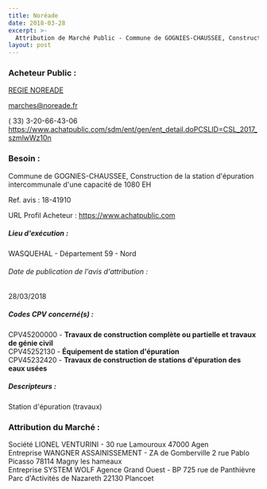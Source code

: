 ```yaml
---
title: Noréade
date: 2018-03-28
excerpt: >-
  Attribution de Marché Public - Commune de GOGNIES-CHAUSSEE, Construction de la station d'épuration intercommunale d'une capacité de 1080 EH
layout: post
---
```


### Acheteur Public : 
<a href=""> REGIE NOREADE</a><br/>



marches@noreade.fr

( 33) 3-20-66-43-06
https://www.achatpublic.com/sdm/ent/gen/ent_detail.doPCSLID=CSL_2017_szmlwWz10n
### Besoin :

Commune de GOGNIES-CHAUSSEE, Construction de la station d'épuration intercommunale d'une capacité de 1080 EH

Ref. avis : 18-41910

URL Profil Acheteur : https://www.achatpublic.com

##### Lieu d'exécution :

WASQUEHAL - Département 59 - Nord

###### Date de publication de l'avis d'attribution : 
28/03/2018

##### Codes CPV concerné(s) :
CPV45200000 - **Travaux de construction complète ou partielle et travaux de génie civil** <br/>
CPV45252130 - **Équipement de station d'épuration** <br/>
CPV45232420 - **Travaux de construction de stations d'épuration des eaux usées** <br/>

##### Descripteurs :
Station d'épuration (travaux) <br/>

### Attribution du Marché :
Société LIONEL VENTURINI - 30 rue Lamouroux 47000 Agen <br/>
Entreprise WANGNER ASSAINISSEMENT - ZA de Gomberville 2 rue Pablo Picasso 78114 Magny les hameaux <br/>
Entreprise SYSTEM WOLF Agence Grand Ouest - BP 725 rue de Panthièvre Parc d'Activités de Nazareth 22130 Plancoet <br/>
